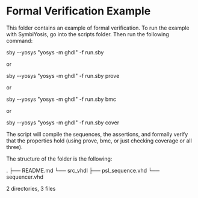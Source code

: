 Formal Verification Example
===========================

This folder contains an example of formal verification.
To run the example with SymbiYosis, go into the
scripts folder. Then run the following command:

sby --yosys "yosys -m ghdl" -f run.sby

or

sby --yosys "yosys -m ghdl" -f run.sby prove

or

sby --yosys "yosys -m ghdl" -f run.sby bmc

or

sby --yosys "yosys -m ghdl" -f run.sby cover


The script will compile the sequences, the assertions, and
formally verify that the properties hold (using prove, bmc, or just checking coverage or all three).

The structure of the folder is the following:

.
├── README.md
└── src_vhdl
    ├── psl_sequence.vhd
    └── sequencer.vhd

2 directories, 3 files
